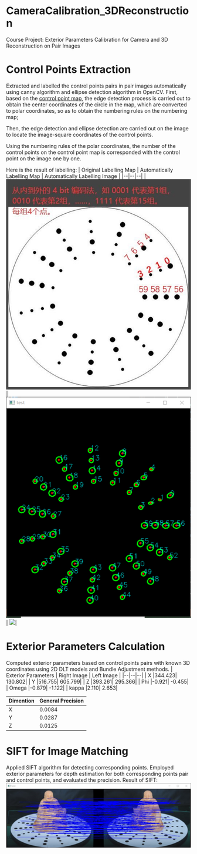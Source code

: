 # CameraCalibration_3DReconstruction
Course Project: Exterior Parameters Calibration for Camera and 3D Reconstruction on Pair Images

# Control Points Extraction
Extracted and labelled the control points pairs in pair images automatically using canny algorithm and ellipse detection algorithm in OpenCV.
First, based on the [control point map](Rule4ControlPoint.jpg), the edge detection process is carried out to obtain the center coordinates of the circle in the map, 
which are converted to polar coordinates, so as to obtain the numbering rules on the numbering map; 

Then, the edge detection and ellipse detection are carried out on the image to locate the image-square coordinates of the control points. 

Using the numbering rules of the polar coordinates, the number of the control points on the control point map is corresponded with the control point on the image one by one. 

Here is the result of labelling:
| Original Labelling Map | Automatically Labelling Map | Automatically Labelling Image |
|--|--|--|
| ![](Rule4ControlPoint.jpg) |![](/re_pics/label_re.png)| ![](/re_pic/label_re_1.jpg)|

# Exterior Parameters Calculation
Computed exterior parameters based on control points pairs with known 3D coordinates using 2D DLT models and Bundle Adjustment methods.
| Exterior Parameters | Right Image | Left Image |
|--|--|--|
| X |344.423| 130.802|
| Y |516.755| 605.799|
| Z |393.261| 295.366|
| Phi |-0.921| -0.455|
| Omega |-0.879| -1.122|
| kappa |2.110| 2.653|

| Dimention | General Precision |
|--|--|
| X |0.0084|
| Y |0.0287|
| Z |0.0125|

# SIFT for Image Matching
Applied SIFT algorithm for detecting corresponding points. Employed exterior parameters for depth estimation for both corresponding points pair and control points, and evaluated the precision.
Result of SIFT:
![](/re_pics/SIFT.jpg)



